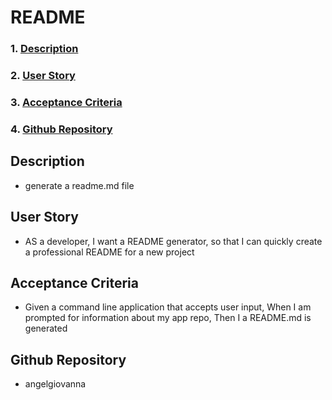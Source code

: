 # README 
 ###   1. [Description](#description)
 ###   2. [User Story](#user-story)
 ###   3. [Acceptance Criteria](#acceptance-criteria)
 ###   4. [Github Repository](#github-repository)


   ## Description
   * generate a readme.md file
   ## User Story
   * AS a developer, I want a README generator, so that I can quickly create a professional README for a new project
   ## Acceptance Criteria
   * Given a command line application that accepts user input, When I am prompted for information about my app repo, Then I a README.md is generated
   ## Github Repository
   * angelgiovanna
  
